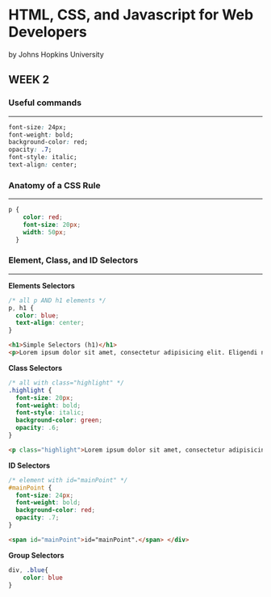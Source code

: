 # HTML, CSS, and Javascript for Web Developers

by Johns Hopkins University

## WEEK 2

### Useful commands
---
```css
font-size: 24px;
font-weight: bold;
background-color: red;
opacity: .7;
font-style: italic;
text-align: center;
```

### Anatomy of a CSS Rule
---
```css
p {
    color: red;
    font-size: 20px;
    width: 50px;
  }
```
### Element, Class, and ID Selectors
---
**Elements Selectors**
```css
/* all p AND h1 elements */
p, h1 {
  color: blue;
  text-align: center;
}
```
```html
<h1>Simple Selectors (h1)</h1>
<p>Lorem ipsum dolor sit amet, consectetur adipisicing elit. Eligendi nemo ipsum dolores vel modi magnam veniam alias at nam. Voluptatem officiis dolor dolorem aspernatur dolorum modi ipsa, nobis animi aut!</p>
```
**Class Selectors**
```css
/* all with class="highlight" */
.highlight {
  font-size: 20px;
  font-weight: bold;
  font-style: italic;
  background-color: green;
  opacity: .6;
}
```
```html
<p class="highlight">Lorem ipsum dolor sit amet, consectetur adipisicing elit. Possimus amet alias est? Nobis cum quasi at soluta odit, maiores quaerat dolores expedita ex nemo ea repellendus dolorem sed maxime quos?</p>
```
**ID Selectors**
```css
/* element with id="mainPoint" */
#mainPoint {
  font-size: 24px;
  font-weight: bold;
  background-color: red;
  opacity: .7;
}
```
```html
<span id="mainPoint">id="mainPoint".</span> </div>
```
**Group Selectors**
```css
div, .blue{
	color: blue
}
```

